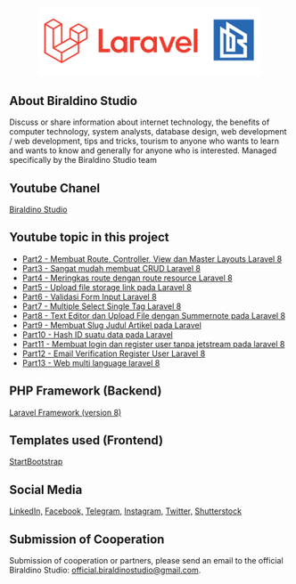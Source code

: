 <p align="center"><a href="https://laravel.com" target="_blank"><img src="public/front/img/CoverGitHub.jpg" width="400"></a></p>

## About Biraldino Studio

Discuss or share information about internet technology, the benefits of computer technology, system analysts, database design, web development / web development, tips and tricks, tourism to anyone who wants to learn and wants to know and generally for anyone who is interested.
Managed specifically by the Biraldino Studio team

## Youtube Chanel
[Biraldino Studio](https://www.youtube.com/c/BiraldinoStudio)

## Youtube topic in this project
- [Part2 - Membuat Route, Controller, View dan Master Layouts Laravel 8](https://www.youtube.com/watch?v=Pb7f78LtddU&list=PLWYoAITlWD6MASGMS4fDCIQofCrpBD3Qh&index=4&t=328s)
- [Part3 - Sangat mudah membuat CRUD Laravel 8](https://www.youtube.com/watch?v=rN8eseod2tQ&list=PLWYoAITlWD6MASGMS4fDCIQofCrpBD3Qh&index=5&t=2215s)
- [Part4 - Meringkas route dengan route resource Laravel 8](https://www.youtube.com/watch?v=gYo6cn9ao7k&list=PLWYoAITlWD6MASGMS4fDCIQofCrpBD3Qh&index=6&t=29s)
- [Part5 - Upload file storage link pada Laravel 8](https://www.youtube.com/watch?v=hkOd2jGMZ9g&list=PLWYoAITlWD6MASGMS4fDCIQofCrpBD3Qh&index=7&t=18s)
- [Part6 - Validasi Form Input Laravel 8](https://www.youtube.com/watch?v=QhTQOKOxso0&list=PLWYoAITlWD6MASGMS4fDCIQofCrpBD3Qh&index=8&t=1s)
- [Part7 - Multiple Select Single Tag Laravel 8 ](https://www.youtube.com/watch?v=BGyz7QD47LE&list=PLWYoAITlWD6MASGMS4fDCIQofCrpBD3Qh&index=9&t=441s)
- [Part8 - Text Editor dan Upload File dengan Summernote pada Laravel 8](https://www.youtube.com/watch?v=jQ-wAja_0O8&list=PLWYoAITlWD6MASGMS4fDCIQofCrpBD3Qh&index=10&t=873s)
- [Part9 - Membuat Slug Judul Artikel pada Laravel](https://www.youtube.com/watch?v=VOMBXZyNbzM&list=PLWYoAITlWD6MASGMS4fDCIQofCrpBD3Qh&index=11&t=128s)
- [Part10 - Hash ID suatu data pada Laravel](https://www.youtube.com/watch?v=RzhAgF_44XA&list=PLWYoAITlWD6MASGMS4fDCIQofCrpBD3Qh&index=12&t=44s)
- [Part11 - Membuat login dan register user tanpa jetstream pada laravel 8](https://www.youtube.com/watch?v=C6NobVz07uQ&list=PLWYoAITlWD6MASGMS4fDCIQofCrpBD3Qh&index=13&t=9s)
- [Part12 - Email Verification Register User Laravel 8](https://www.youtube.com/watch?v=8dKMGntx7lQ&list=PLWYoAITlWD6MASGMS4fDCIQofCrpBD3Qh&index=14)
- [Part13 - Web multi language laravel 8](https://www.youtube.com/watch?v=PoW3pE-N4LY&list=PLWYoAITlWD6MASGMS4fDCIQofCrpBD3Qh&index=15&t=592s)

## PHP Framework (Backend)
[Laravel Framework (version 8)](https://laravel.com/)

## Templates used (Frontend)
[StartBootstrap](https://startbootstrap.com/templates/)

## Social Media
[LinkedIn,](https://www.linkedin.com/in/biraldino-studio-ab503a1bb/)
[Facebook,](https://www.facebook.com/biraldinostudio/)
[Telegram,](https://t.me/BiraldinoStudio)
[Instagram,](https://www.instagram.com/biraldino_studio/)
[Twitter,](https://twitter.com/BiraldinoS)
[Shutterstock](https://www.shutterstock.com/g/BiraldinoStudio)

## Submission of Cooperation

Submission of cooperation or partners, please send an email to the official Biraldino Studio: [official.biraldinostudio@gmail.com](mailto:official.biraldinostudio@gmail.com).

